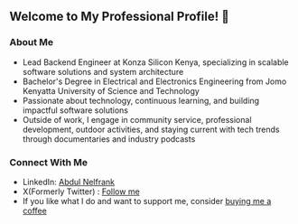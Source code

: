 ## Welcome to My Professional Profile! 🚀

### About Me
- Lead Backend Engineer at Konza Silicon Kenya, specializing in scalable software solutions and system architecture
- Bachelor's Degree in Electrical and Electronics Engineering from Jomo Kenyatta University of Science and Technology
- Passionate about technology, continuous learning, and building impactful software solutions
- Outside of work, I engage in community service, professional development, outdoor activities, and staying current with tech trends through documentaries and industry podcasts

### Connect With Me
- LinkedIn: [Abdul Nelfrank](https://www.linkedin.com/in/abdul-nelfrank-47242094/)
- X(Formerly Twitter) : [Follow me](https://x.com/nelfrankaj)
- If you like what I do and want to support me, consider [buying me a coffee](https://buymeacoffee.com/thakacreatb)
